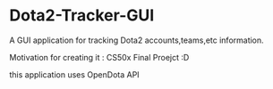 # Dota2-Tracker-GUI
A GUI application for tracking Dota2 accounts,teams,etc information.

Motivation for creating it : CS50x Final Proejct :D

this application uses OpenDota API
